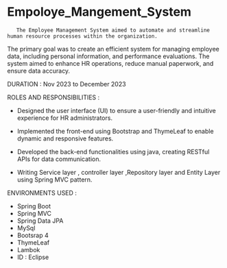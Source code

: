 # Empoloye_Mangement_System

       The Employee Management System aimed to automate and streamline human resource processes within the organization. 
   The primary goal was to create an efficient system for managing employee data, including personal information, 
   and performance evaluations. The system aimed to enhance HR operations, reduce manual paperwork, and ensure data accuracy.

   DURATION :
   Nov 2023 to December 2023

  ROLES AND RESPONSIBILITIES :

  * Designed the user interface (UI) to ensure a user-friendly and intuitive experience for HR administrators.

  * Implemented the front-end using Bootstrap  and ThymeLeaf to enable dynamic and responsive features.

  * Developed the back-end functionalities using java, creating RESTful APIs for data communication.

  * Writing Service layer , controller layer ,Repository layer and Entity Layer using Spring MVC pattern.

  
  ENVIRONMENTS USED :

  * Spring Boot 
  * Spring MVC
  * Spring Data JPA
  * MySql
  * Bootsrap 4
  * ThymeLeaf
  * Lambok 
  * ID : Eclipse 
